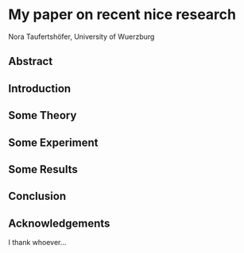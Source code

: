 # My paper on recent nice research
Nora Taufertshöfer, University of Wuerzburg

## Abstract

## Introduction 

## Some Theory

## Some Experiment


## Some Results

## Conclusion

## Acknowledgements
I thank whoever...
